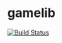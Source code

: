gamelib
=======

[![Build Status](https://drone.io/github.com/gjersvik/gamelib/status.png)](https://drone.io/github.com/gjersvik/gamelib/latest)